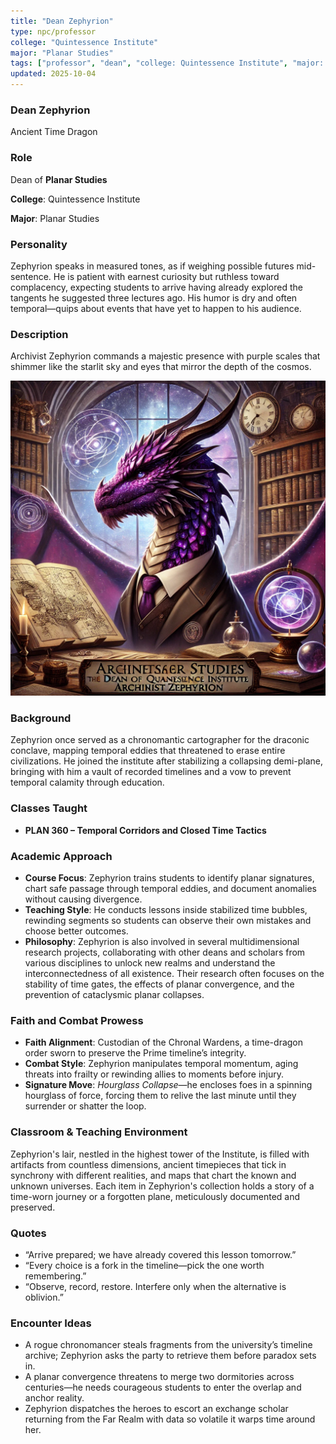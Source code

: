 ```yaml
---
title: "Dean Zephyrion"
type: npc/professor
college: "Quintessence Institute"
major: "Planar Studies"
tags: ["professor", "dean", "college: Quintessence Institute", "major: Planar Studies", "variant:time"]
updated: 2025-10-04
---
```


### Dean Zephyrion

Ancient Time Dragon

### Role

Dean of **Planar Studies**

**College**: Quintessence Institute

**Major**: Planar Studies

### Personality

Zephyrion speaks in measured tones, as if weighing possible futures mid-sentence. He is patient with earnest curiosity but ruthless toward complacency, expecting students to arrive having already explored the tangents he suggested three lectures ago. His humor is dry and often temporal—quips about events that have yet to happen to his audience.

### Description

Archivist Zephyrion commands a majestic presence with purple scales that shimmer like the starlit sky and eyes that mirror the depth of the cosmos.

![98099D3B-2691-44C2-A923-F876FE28873B](/assets/images/98099D3B-2691-44C2-A923-F876FE28873B.webp)

### Background

Zephyrion once served as a chronomantic cartographer for the draconic conclave, mapping temporal eddies that threatened to erase entire civilizations. He joined the institute after stabilizing a collapsing demi-plane, bringing with him a vault of recorded timelines and a vow to prevent temporal calamity through education.

### Classes Taught

- **PLAN 360 – Temporal Corridors and Closed Time Tactics**



### Academic Approach

- **Course Focus**: Zephyrion trains students to identify planar signatures, chart safe passage through temporal eddies, and document anomalies without causing divergence.
- **Teaching Style**: He conducts lessons inside stabilized time bubbles, rewinding segments so students can observe their own mistakes and choose better outcomes.
- **Philosophy**: Zephyrion is also involved in several multidimensional research projects, collaborating with other deans and scholars from various disciplines to unlock new realms and understand the interconnectedness of all existence. Their research often focuses on the stability of time gates, the effects of planar convergence, and the prevention of cataclysmic planar collapses.

### Faith and Combat Prowess

- **Faith Alignment**: Custodian of the Chronal Wardens, a time-dragon order sworn to preserve the Prime timeline’s integrity.
- **Combat Style**: Zephyrion manipulates temporal momentum, aging threats into frailty or rewinding allies to moments before injury.
- **Signature Move**: *Hourglass Collapse*—he encloses foes in a spinning hourglass of force, forcing them to relive the last minute until they surrender or shatter the loop.

### Classroom & Teaching Environment

Zephyrion's lair, nestled in the highest tower of the Institute, is filled with artifacts from countless dimensions, ancient timepieces that tick in synchrony with different realities, and maps that chart the known and unknown universes. Each item in Zephyrion's collection holds a story of a time-worn journey or a forgotten plane, meticulously documented and preserved.

### Quotes

- “Arrive prepared; we have already covered this lesson tomorrow.”
- “Every choice is a fork in the timeline—pick the one worth remembering.”
- “Observe, record, restore. Interfere only when the alternative is oblivion.”

### Encounter Ideas

- A rogue chronomancer steals fragments from the university’s timeline archive; Zephyrion asks the party to retrieve them before paradox sets in.
- A planar convergence threatens to merge two dormitories across centuries—he needs courageous students to enter the overlap and anchor reality.
- Zephyrion dispatches the heroes to escort an exchange scholar returning from the Far Realm with data so volatile it warps time around her.
